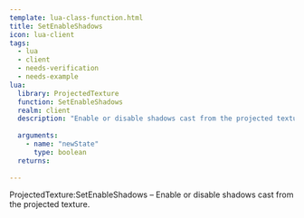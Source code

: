 ```yaml
---
template: lua-class-function.html
title: SetEnableShadows
icon: lua-client
tags:
  - lua
  - client
  - needs-verification
  - needs-example
lua:
  library: ProjectedTexture
  function: SetEnableShadows
  realm: client
  description: "Enable or disable shadows cast from the projected texture."
  
  arguments:
    - name: "newState"
      type: boolean
  returns:
    
---
```


<div class="lua__search__keywords">
ProjectedTexture:SetEnableShadows &#x2013; Enable or disable shadows cast from the projected texture.
</div>
